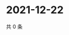 # 2021-12-22

共 0 条

<!-- BEGIN WEIBO -->
<!-- 最后更新时间 Wed Dec 22 2021 13:05:45 GMT+0800 (China Standard Time) -->

<!-- END WEIBO -->
